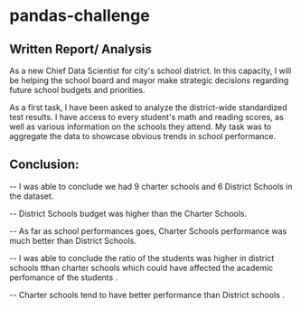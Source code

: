 # pandas-challenge

## Written Report/ Analysis
As a new Chief Data Scientist for city's school district. In this capacity, I will be helping the school board and mayor make strategic decisions regarding future school budgets and priorities.

As a first task, I have been asked to analyze the district-wide standardized test results. I have access to every student's math and reading scores, as well as various information on the schools they attend. My task was  to aggregate the data to showcase obvious trends in school performance.

## Conclusion:
-- I was able to conclude we had 9 charter schools and 6 District Schools in the dataset. 

-- District Schools budget was higher than the Charter Schools.

-- As far as school performances goes, Charter Schools performance was much better than District Schools.

-- I was able to conclude the ratio of the students was higher in district schools tthan charter schools which could have affected the  academic perfomance of the students .

-- Charter schools tend to have better performance than District schools .
